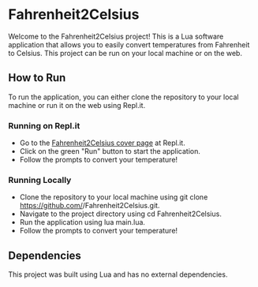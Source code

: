 # Fahrenheit2Celsius
Welcome to the Fahrenheit2Celsius project! This is a Lua software application that allows you to easily convert temperatures from Fahrenheit to Celsius. This project can be run on your local machine or on the web.

## How to Run
To run the application, you can either clone the repository to your local machine or run it on the web using Repl.it.

### Running on Repl.it
- Go to the [Fahrenheit2Celsius cover page](www.replit.com/) at Repl.it.
- Click on the green "Run" button to start the application.
- Follow the prompts to convert your temperature!
### Running Locally
- Clone the repository to your local machine using git clone https://github.com/<your-username>/Fahrenheit2Celsius.git.
- Navigate to the project directory using cd Fahrenheit2Celsius.
- Run the application using lua main.lua.
- Follow the prompts to convert your temperature!

## Dependencies
This project was built using Lua and has no external dependencies.
